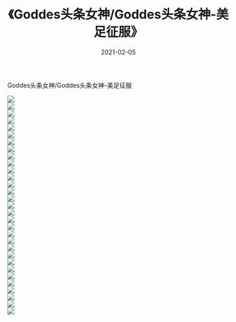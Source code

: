 ﻿---
layout: post
title:  《Goddes头条女神/Goddes头条女神-美足征服》
date:   2021-02-05
img: http://img.660000.xyz/Sharelink/网络美图/2021/Goddes头条女神/Goddes头条女神-美足征服/000.jpg
categories: [美女, 清纯, 唯美]
---

Goddes头条女神/Goddes头条女神-美足征服

 ![](http://img.660000.xyz/Sharelink/网络美图/2021/Goddes头条女神/Goddes头条女神-美足征服/001.jpg) <br>![](http://img.660000.xyz/Sharelink/网络美图/2021/Goddes头条女神/Goddes头条女神-美足征服/002.jpg) <br>![](http://img.660000.xyz/Sharelink/网络美图/2021/Goddes头条女神/Goddes头条女神-美足征服/003.jpg) <br>![](http://img.660000.xyz/Sharelink/网络美图/2021/Goddes头条女神/Goddes头条女神-美足征服/004.jpg) <br>![](http://img.660000.xyz/Sharelink/网络美图/2021/Goddes头条女神/Goddes头条女神-美足征服/005.jpg) <br>![](http://img.660000.xyz/Sharelink/网络美图/2021/Goddes头条女神/Goddes头条女神-美足征服/006.jpg) <br>![](http://img.660000.xyz/Sharelink/网络美图/2021/Goddes头条女神/Goddes头条女神-美足征服/007.jpg) <br>![](http://img.660000.xyz/Sharelink/网络美图/2021/Goddes头条女神/Goddes头条女神-美足征服/008.jpg) <br>![](http://img.660000.xyz/Sharelink/网络美图/2021/Goddes头条女神/Goddes头条女神-美足征服/009.jpg) <br>![](http://img.660000.xyz/Sharelink/网络美图/2021/Goddes头条女神/Goddes头条女神-美足征服/010.jpg) <br>![](http://img.660000.xyz/Sharelink/网络美图/2021/Goddes头条女神/Goddes头条女神-美足征服/011.jpg) <br>![](http://img.660000.xyz/Sharelink/网络美图/2021/Goddes头条女神/Goddes头条女神-美足征服/012.jpg) <br>![](http://img.660000.xyz/Sharelink/网络美图/2021/Goddes头条女神/Goddes头条女神-美足征服/013.jpg) <br>![](http://img.660000.xyz/Sharelink/网络美图/2021/Goddes头条女神/Goddes头条女神-美足征服/014.jpg) <br>![](http://img.660000.xyz/Sharelink/网络美图/2021/Goddes头条女神/Goddes头条女神-美足征服/015.jpg) <br>![](http://img.660000.xyz/Sharelink/网络美图/2021/Goddes头条女神/Goddes头条女神-美足征服/016.jpg) <br>![](http://img.660000.xyz/Sharelink/网络美图/2021/Goddes头条女神/Goddes头条女神-美足征服/017.jpg) <br>![](http://img.660000.xyz/Sharelink/网络美图/2021/Goddes头条女神/Goddes头条女神-美足征服/018.jpg) <br>![](http://img.660000.xyz/Sharelink/网络美图/2021/Goddes头条女神/Goddes头条女神-美足征服/019.jpg) <br>![](http://img.660000.xyz/Sharelink/网络美图/2021/Goddes头条女神/Goddes头条女神-美足征服/020.jpg) <br>![](http://img.660000.xyz/Sharelink/网络美图/2021/Goddes头条女神/Goddes头条女神-美足征服/021.jpg) <br>![](http://img.660000.xyz/Sharelink/网络美图/2021/Goddes头条女神/Goddes头条女神-美足征服/022.jpg) <br>![](http://img.660000.xyz/Sharelink/网络美图/2021/Goddes头条女神/Goddes头条女神-美足征服/023.jpg) <br>![](http://img.660000.xyz/Sharelink/网络美图/2021/Goddes头条女神/Goddes头条女神-美足征服/024.jpg) <br>![](http://img.660000.xyz/Sharelink/网络美图/2021/Goddes头条女神/Goddes头条女神-美足征服/025.jpg) <br>![](http://img.660000.xyz/Sharelink/网络美图/2021/Goddes头条女神/Goddes头条女神-美足征服/026.jpg) <br>![](http://img.660000.xyz/Sharelink/网络美图/2021/Goddes头条女神/Goddes头条女神-美足征服/027.jpg) <br>![](http://img.660000.xyz/Sharelink/网络美图/2021/Goddes头条女神/Goddes头条女神-美足征服/028.jpg) <br>![](http://img.660000.xyz/Sharelink/网络美图/2021/Goddes头条女神/Goddes头条女神-美足征服/029.jpg) <br>![](http://img.660000.xyz/Sharelink/网络美图/2021/Goddes头条女神/Goddes头条女神-美足征服/030.jpg) <br>![](http://img.660000.xyz/Sharelink/网络美图/2021/Goddes头条女神/Goddes头条女神-美足征服/031.jpg) <br>